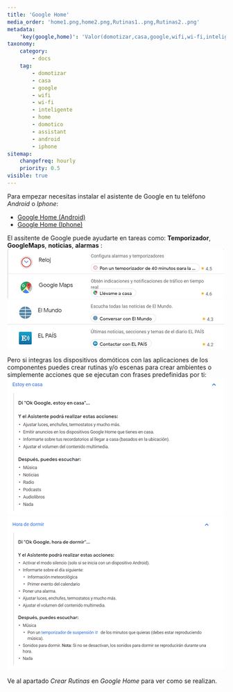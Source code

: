 ```yaml
---
title: 'Google Home'
media_order: 'home1.png,home2.png,Rutinas1..png,Rutinas2..png'
metadata:
    'key(google,home)': 'Valor(domotizar,casa,google,wifi,wi-fi,inteligente,home,domotico,assistant,android,iphone'
taxonomy:
    category:
        - docs
    tag:
        - domotizar
        - casa
        - google
        - wifi
        - wi-fi
        - inteligente
        - home
        - domotico
        - assistant
        - android
        - iphone
sitemap:
    changefreq: hourly
    priority: 0.5
visible: true
---
```


Para empezar necesitas instalar el asistente de Google en tu teléfono _Android_ o _Iphone_:
* [Google Home (Android)](http://bit.ly/2LdE5pN)
* [Google Home (Iphone)](https://apple.co/2Y3CODo)

El assitente de Google puede ayudarte en tareas como: **Temporizador**, **GoogleMaps**, **noticias**, **alarmas** :
![](home1.png)![](home2.png)

Pero si integras los dispositivos domóticos con las aplicaciones de los componentes puedes crear rutinas y/o escenas para crear ambientes o simplemente acciones que se ejecutan con frases predefinidas por ti:
![](Rutinas1..png)![](Rutinas2..png)

Ve al apartado _Crear Rutinas_ en _Google Home_ para ver como se realizan.



